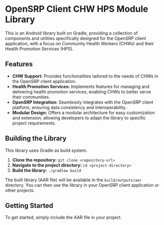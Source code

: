 
# OpenSRP Client CHW HPS Module Library

This is an Android library built on Gradle, providing a collection of components and utilities specifically designed for the OpenSRP client application, with a focus on Community Health Workers (CHWs) and their Health Promotion Services (HPS).

## Features

*   **CHW Support:** Provides functionalities tailored to the needs of CHWs in the OpenSRP client application.
*   **Health Promotion Services:** Implements features for managing and delivering health promotion services, enabling CHWs to better serve their communities.
*   **OpenSRP Integration:** Seamlessly integrates with the OpenSRP client platform, ensuring data consistency and interoperability.
*   **Modular Design:** Offers a modular architecture for easy customization and extension, allowing developers to adapt the library to specific project requirements.

## Building the Library

This library uses Gradle as build system.

1.  **Clone the repository:** `git clone <repository-url>`
2.  **Navigate to the project directory:** `cd <project-directory>`
3.  **Build the library:** `./gradlew build`

The built library (AAR file) will be available in the `build/outputs/aar` directory. You can then use the library in your OpenSRP client application or other projects.

## Getting Started

To get started, simply include the AAR file in your project.

